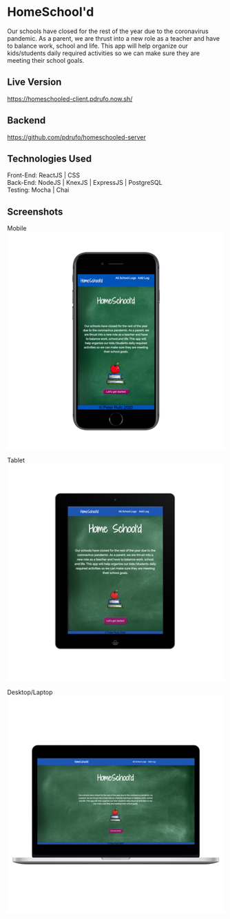 # HomeSchool'd

Our schools have closed for the rest of the year due to the
coronavirus pandemic. As a parent, we are thrust into a new role as
a teacher and have to balance work, school and life. This app will
help organize our kids/students daily required activities so we can
make sure they are meeting their school goals.

## Live Version
https://homeschooled-client.pdrufo.now.sh/

## Backend
https://github.com/pdrufo/homeschooled-server

## Technologies Used
Front-End: ReactJS | CSS <br/>
Back-End: NodeJS | KnexJS | ExpressJS | PostgreSQL <br/>
Testing: Mocha | Chai <br/>

## Screenshots
Mobile
![Mobile](https://github.com/pdrufo/homeschooled-client/blob/master/src/Images/iphone.png) 

Tablet
![Tablet](https://github.com/pdrufo/homeschooled-client/blob/master/src/Images/ipad.png) 

Desktop/Laptop
![Desktop](https://github.com/pdrufo/homeschooled-client/blob/master/src/Images/desktop.png) 